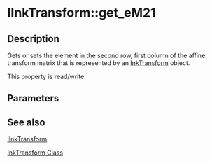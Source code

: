 # IInkTransform::get_eM21

## Description

Gets or sets the element in the second row, first column of the affine transform matrix that is represented by an [InkTransform](https://learn.microsoft.com/windows/desktop/tablet/inktransform-class) object.

This property is read/write.

## Parameters

## See also

[IInkTransform](https://learn.microsoft.com/windows/win32/api/msinkaut/nn-msinkaut-iinktransform)

[InkTransform Class](https://learn.microsoft.com/windows/desktop/tablet/inktransform-class)